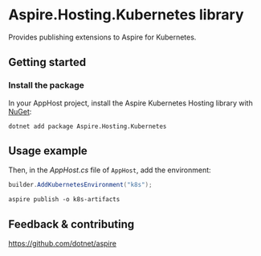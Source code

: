 # Aspire.Hosting.Kubernetes library

Provides publishing extensions to Aspire for Kubernetes.

## Getting started

### Install the package

In your AppHost project, install the Aspire Kubernetes Hosting library with [NuGet](https://www.nuget.org):

```dotnetcli
dotnet add package Aspire.Hosting.Kubernetes
```

## Usage example

Then, in the _AppHost.cs_ file of `AppHost`, add the environment:

```csharp
builder.AddKubernetesEnvironment("k8s");
```

```shell
aspire publish -o k8s-artifacts
```

## Feedback & contributing

https://github.com/dotnet/aspire
